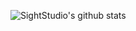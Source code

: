 ![SightStudio's github stats](https://github-readme-stats.vercel.app/api?username=SightStudio&show_icons=true&theme=cobalt)
